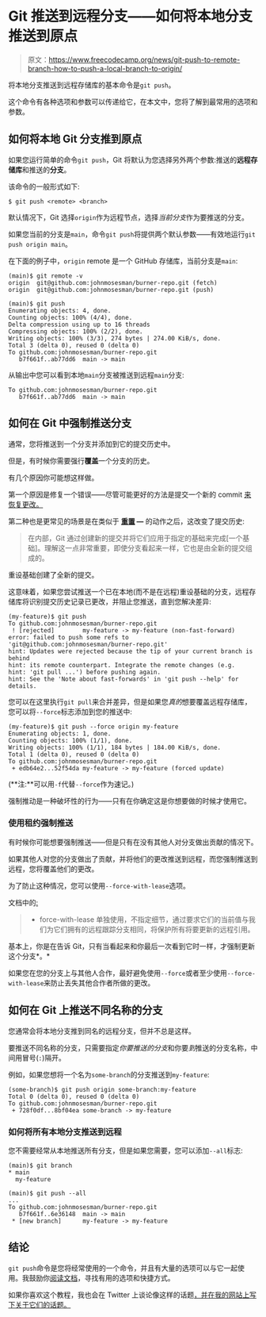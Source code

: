 # Git 推送到远程分支——如何将本地分支推送到原点

> 原文：<https://www.freecodecamp.org/news/git-push-to-remote-branch-how-to-push-a-local-branch-to-origin/>

将本地分支推送到远程存储库的基本命令是`git push`。

这个命令有各种选项和参数可以传递给它，在本文中，您将了解到最常用的选项和参数。

## 如何将本地 Git 分支推到原点

如果您运行简单的命令`git push`，Git 将默认为您选择另外两个参数:推送的**远程存储库**和推送的**分支**。

该命令的一般形式如下:

```
$ git push <remote> <branch>
```

默认情况下，Git 选择`origin`作为远程节点，选择*当前分支*作为要推送的分支。

如果您当前的分支是`main`，命令`git push`将提供两个默认参数——有效地运行`git push origin main`。

在下面的例子中，`origin` remote 是一个 GitHub 存储库，当前分支是`main`:

```
(main)$ git remote -v 
origin  git@github.com:johnmosesman/burner-repo.git (fetch)
origin  git@github.com:johnmosesman/burner-repo.git (push)

(main)$ git push
Enumerating objects: 4, done.
Counting objects: 100% (4/4), done.
Delta compression using up to 16 threads
Compressing objects: 100% (2/2), done.
Writing objects: 100% (3/3), 274 bytes | 274.00 KiB/s, done.
Total 3 (delta 0), reused 0 (delta 0)
To github.com:johnmosesman/burner-repo.git
   b7f661f..ab77dd6  main -> main 
```

从输出中您可以看到本地`main`分支被推送到远程`main`分支:

```
To github.com:johnmosesman/burner-repo.git
   b7f661f..ab77dd6  main -> main 
```

## 如何在 Git 中强制推送分支

通常，您将推送到一个分支并添加到它的提交历史中。

但是，有时候你需要强行**覆盖**一个分支的历史。

有几个原因你可能想这样做。

第一个原因是修复一个错误——尽管可能更好的方法是提交一个新的 commit [来恢复更改。](https://git-scm.com/docs/git-revert)

第二种也是更常见的场景是在类似于 **[重置](https://www.atlassian.com/git/tutorials/rewriting-history/git-rebase) —** 的动作之后，这改变了提交历史:

> 在内部，Git 通过创建新的提交并将它们应用于指定的基础来完成[一个基础]。理解这一点非常重要，即使分支看起来一样，它也是由全新的提交组成的。

重设基础创建了全新的提交。

这意味着，如果您尝试推送一个已在本地(而不是在远程)重设基础的分支，远程存储库将识别提交历史记录已更改，并阻止您推送，直到您解决差异:

```
(my-feature)$ git push
To github.com:johnmosesman/burner-repo.git
 ! [rejected]        my-feature -> my-feature (non-fast-forward)
error: failed to push some refs to 'git@github.com:johnmosesman/burner-repo.git'
hint: Updates were rejected because the tip of your current branch is behind
hint: its remote counterpart. Integrate the remote changes (e.g.
hint: 'git pull ...') before pushing again.
hint: See the 'Note about fast-forwards' in 'git push --help' for details. 
```

您可以在这里执行`git pull`来合并差异，但是如果您*真的*想要覆盖远程存储库，您可以将`--force`标志添加到您的推送中:

```
(my-feature)$ git push --force origin my-feature
Enumerating objects: 1, done.
Counting objects: 100% (1/1), done.
Writing objects: 100% (1/1), 184 bytes | 184.00 KiB/s, done.
Total 1 (delta 0), reused 0 (delta 0)
To github.com:johnmosesman/burner-repo.git
 + edb64e2...52f54da my-feature -> my-feature (forced update) 
```

(**注:**可以用`-f`代替`--force`作为速记。)

强制推动是一种破坏性的行为——只有在你确定这是你想要做的时候才使用它。

### 使用租约强制推送

有时候你可能想要强制推送——但是只有在没有其他人对分支做出贡献的情况下。

如果其他人对您的分支做出了贡献，并将他们的更改推送到远程，而您强制推送到远程，您将覆盖他们的更改。

为了防止这种情况，您可以使用`--force-with-lease`选项。

文档中的[:](https://git-scm.com/docs/git-push)

> - force-with-lease 单独使用，不指定细节，通过要求它们的当前值与我们为它们拥有的远程跟踪分支相同，将保护所有将要更新的远程引用。

基本上，你是在告诉 Git，只有当看起来和你最后一次看到它时一样，才强制更新这个分支*。*

如果您在您的分支上与其他人合作，最好避免使用`--force`或者至少使用`--force-with-lease`来防止丢失其他合作者所做的更改。

## 如何在 Git 上推送不同名称的分支

您通常会将本地分支推到同名的远程分支，但并不总是这样。

要推送不同名称的分支，只需要指定*你要推送的分支*和你要*到*推送的分支名称，中间用冒号(`:`)隔开。

例如，如果您想将一个名为`some-branch`的分支推送到`my-feature`:

```
(some-branch)$ git push origin some-branch:my-feature
Total 0 (delta 0), reused 0 (delta 0)
To github.com:johnmosesman/burner-repo.git
 + 728f0df...8bf04ea some-branch -> my-feature
```

### 如何将所有本地分支推送到远程

您不需要经常从本地推送所有分支，但是如果您需要，您可以添加`--all`标志:

```
(main)$ git branch
* main
  my-feature

(main)$ git push --all
...
To github.com:johnmosesman/burner-repo.git
   b7f661f..6e36148  main -> main
 * [new branch]      my-feature -> my-feature 
```

## 结论

`git push`命令是您将经常使用的一个命令，并且有大量的选项可以与它一起使用。我鼓励你[阅读文档](https://git-scm.com/docs/git-push)，寻找有用的选项和快捷方式。

如果你喜欢这个教程，我也会在 Twitter 上谈论像这样的话题[，并在我的网站上写下关于它们的话题](https://twitter.com/johnmosesman)[。](https://johnmosesman.com/)